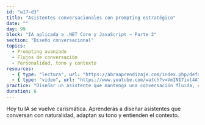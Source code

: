 ```yaml
---
id: "w17-d3"
title: "Asistentes conversacionales con prompting estratégico"
date: ""
day: 99
block: "IA aplicada a .NET Core y JavaScript – Parte 3"
section: "Diseño conversacional"
topics:
  - Prompting avanzado
  - Flujos de conversación
  - Personalidad, tono y contexto
resources:
  - { type: "lectura", url: "https://abraaprendizaje.com/index.php/default-courses/9-cienciaytecno/323-asistentes-y-agentes-de-ia-diseno-personalizacion-y-automatizacion-inteligente" }
  - { type: "video", url: "https://www.youtube.com/watch?v=VmINI7ivt4A" }
practice: "Diseñar un asistente que mantenga una conversación fluida, con tono personalizado y contexto persistente."
duration: 6
---
```


Hoy tu IA se vuelve carismática. Aprenderás a diseñar asistentes que conversan con naturalidad, adaptan su tono y entienden el contexto.